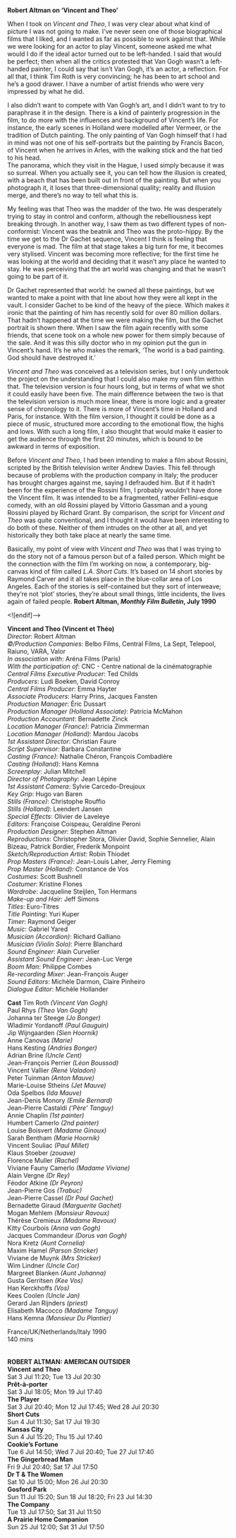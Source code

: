 **Robert Altman on ‘Vincent and Theo’**

When I took on _Vincent and Theo_, I was very clear about what kind of picture I was not going to make. I’ve never seen one of those biographical films that I liked, and I wanted as far as possible to work against that. While we were looking for an actor to play Vincent, someone asked me what would I do if the ideal actor turned out to be left-handed. I said that would be perfect; then when all the critics protested that Van Gogh wasn’t a left-handed painter, I could say that isn’t Van Gogh, it’s an actor, a reflection. For all that, I think Tim Roth is very convincing; he has been to art school and he’s a good drawer.  I have a number of artist friends who were very impressed by what he did.

I also didn’t want to compete with Van Gogh’s art, and I didn’t want to try to paraphrase it in the design. There is a kind of painterly progression in the film, to do more with the influences and background of Vincent’s life. For instance, the early scenes in Holland were modelled after Vermeer, or the tradition of Dutch painting. The only painting of Van Gogh himself that I had in mind was not one of his self-portraits but the painting by Francis Bacon, of Vincent when he arrives in Arles, with the walking stick and the hat tied to his head.  
The panorama, which they visit in the Hague, I used simply because it was so surreal. When you actually see it, you can tell how the illusion is created, with a beach that has been built out in front of the painting. But when you photograph it, it loses that three-dimensional quality; reality and illusion merge, and there’s no way to tell what this is.

My feeling was that Theo was the madder of the two. He was desperately trying to stay in control and conform, although the rebelliousness kept breaking through. In another way, I saw them as two different types of non-conformist: Vincent was the beatnik and Theo was the proto-hippy. By the time we get to the Dr Gachet sequence, Vincent I think is feeling that everyone is mad.  The film at that stage takes a big turn for me, it becomes very stylised. Vincent was becoming more reflective; for the first time he was looking at the world and deciding that it wasn’t any place he wanted to stay. He was perceiving that the art world was changing and that he wasn’t going to be part of it.

Dr Gachet represented that world: he owned all these paintings, but we wanted to make a point with that line about how they were all kept in the vault. I consider Gachet to be kind of the heavy of the piece. Which makes it ironic that the painting of him has recently sold for over 80 million dollars. That hadn’t happened at the time we were making the film, but the Gachet portrait is shown there. When I saw the film again recently with some friends, that scene took on a whole new power for them simply because of the sale. And it was this silly doctor who in my opinion put the gun in Vincent’s hand. It’s he who makes the remark, ‘The world is a bad painting. God should have destroyed it.’

_Vincent and Theo_ was conceived as a television series, but I only undertook the project on the understanding that I could also make my own film within that. The television version is four hours long, but in terms of what we shot it could easily have been five. The main difference between the two is that the television version is much more linear, there is more logic and a greater sense of chronology to it. There is more of Vincent’s time in Holland and Paris, for instance. With the film version, I thought it could be done as a piece of music, structured more according to the emotional flow, the highs and lows.  With such a long film, I also thought that would make it easier to get the audience through the first 20 minutes, which is bound to be awkward in terms of exposition.

Before _Vincent and Theo_, I had been intending to make a film about Rossini, scripted by the British television writer Andrew Davies. This fell through because of problems with the production company in Italy; the producer has brought charges against me, saying I defrauded him. But if it hadn’t been for the experience of the Rossini film, I probably wouldn’t have done the Vincent film. It was intended to be a fragmented, rather Fellini-esque comedy, with an old Rossini played by Vittorio Gassman and a young Rossini played by Richard Grant. By comparison, the script for _Vincent and Theo_ was quite conventional, and I thought it would have been interesting to do both of these. Neither of them intrudes on the other at all, and yet historically they both take place at nearly the same time.

Basically, my point of view with _Vincent and Theo_ was that I was trying to do the story not of a famous person but of a failed person. Which might be the connection with the film I’m working on now, a contemporary, big-canvas kind of film called _L.A. Short Cuts_. It’s based on 14 short stories by Raymond Carver and it all takes place in the blue-collar area of Los Angeles. Each of the stories is self-contained but they sort of interweave; they’re not ‘plot’ stories, they’re about small things, little incidents, the lives again of failed people.
**Robert Altman, _Monthly Film Bulletin_, July 1990**

<![endif]-->

**Vincent and Theo (Vincent et Théo)**<br>
_Director_: Robert Altman  
_©/Production Companies_: Belbo Films, Central Films, La Sept, Telepool, Raiuno, VARA, Valor  
_In association with_: Aréna Films (Paris)  
_With the participation of_: CNC - Centre national de la cinématographie  
_Central Films Executive Producer_: Ted Childs  
_Producers_: Ludi Boeken, David Conroy  
_Central Films Producer_: Emma Hayter  
_Associate Producers_: Harry Prins, Jacques Fansten  
_Production Manager_: Éric Dussart  
_Production Manager (Holland Associate)_: Patricia McMahon  
_Production Accountant_: Bernadette Zinck  
_Location Manager (France)_: Patricia Zimmerman  
_Location Manager (Holland)_: Mardou Jacobs  
_1st Assistant Director_: Christian Faure  
_Script Supervisor_: Barbara Constantine  
_Casting (France)_: Nathalie Chéron, François Combadière  
_Casting (Holland)_: Hans Kemna  
_Screenplay_: Julian Mitchell  
_Director of Photography_: Jean Lépine  
_1st Assistant Camera_: Sylvie Carcedo-Dreujoux  
_Key Grip_: Hugo van Baren  
_Stills (France)_: Christophe Rouffio  
_Stills (Holland)_: Leendert Jansen  
_Special Effects_: Olivier de Laveleye  
_Editors_: Françoise Coispeau, Geraldine Peroni  
_Production Designer_: Stephen Altman  
_Reproductions_: Christopher Stora, Olivier David, Sophie Sennelier, Alain Bizeau, Patrick Bordier, Frederik Monpoint  
_Sketch/Reproduction Artist_: Robin Thiodet  
_Prop Masters (France)_: Jean-Louis Laher, Jerry Fleming  
_Prop Master (Holland)_: Constance de Vos  
_Costumes_: Scott Bushnell  
_Costumer_: Kristine Flones  
_Wardrobe_: Jacqueline Steijlen, Ton Hermans  
_Make-up and Hair_: Jeff Simons  
_Titles_: Euro-Titres  
_Title Painting_: Yuri Kuper  
_Timer_: Raymond Geiger  
_Music_: Gabriel Yared  
_Musician (Accordion)_: Richard Galliano  
_Musician (Violin Solo)_: Pierre Blanchard  
_Sound Engineer_: Alain Curvelier  
_Assistant Sound Engineer_: Jean-Luc Verge  
_Boom Man_: Philippe Combes  
_Re-recording Mixer_: Jean-François Auger  
_Sound Editors_: Michèle Darmon, Claire Pinheiro  
_Dialogue Editor_: Michèle Hollander

**Cast** 
Tim Roth _(Vincent Van Gogh)_  
Paul Rhys _(Theo Van Gogh)_  
Johanna ter Steege _(Jo Bonger)_  
Wladimir Yordanoff _(Paul Gauguin)_  
Jip Wijngaarden _(Sien Hoornik)_  
Anne Canovas _(Marie)_  
Hans Kesting _(Andries Bonger)_  
Adrian Brine _(Uncle Cent)_  
Jean-François Perrier _(Léon Boussod)_  
Vincent Vallier _(René Valadon)_  
Peter Tuinman _(Anton Mauve)_  
Marie-Louise Stheins _(Jet Mauve)_  
Oda Spelbos _(Ida Mauve)_  
Jean-Denis Monory _(Emile Bernard)_  
Jean-Pierre Castaldi _(‘Père’ Tanguy)_  
Annie Chaplin _(1st painter)_  
Humbert Camerlo _(2nd painter)_  
Louise Boisvert _(Madame Ginoux)_  
Sarah Bentham _(Marie Hoornik)_  
Vincent Souliac _(Paul Millet)_  
Klaus Stoeber _(zouave)_  
Florence Muller _(Rachel)_  
Viviane Fauny Camerlo _(Madame Viviane)_  
Alain Vergne _(Dr Rey)_  
Féodor Atkine _(Dr Peyron)_  
Jean-Pierre Gos _(Trabuc)_  
Jean-Pierre Cassel _(Dr Paul Gachet)_  
Bernadette Giraud _(Marguerite Gachet)_  
Mogan Mehlem _(Monsieur Ravoux)_  
Thérèse Cremieux _(Madame Ravoux)_  
Kitty Courbois _(Anna van Gogh)_  
Jacques Commandeur _(Dorus van Gogh)_  
Nora Kretz _(Aunt Cornelia)_  
Maxim Hamel _(Parson Stricker)_  
Viviane de Muynk _(Mrs Stricker)_  
Wim Lindner _(Uncle Cor)_  
Margreet Blanken _(Aunt Johanna)_  
Gusta Gerritsen _(Kee Vos)_  
Han Kerckhoffs _(Vos)_  
Kees Coolen _(Uncle Jan)_  
Gerard Jan Rijnders _(priest)_  
Elisabeth Macocco _(Madame Tanguy)_  
Hans Kemna _(Monsieur Du Plantier)_

France/UK/Netherlands/Italy 1990<br>
140 mins<br>
<br><br>
**ROBERT ALTMAN: AMERICAN OUTSIDER**<br>
**Vincent and Theo**<br>
Sat 3 Jul 11:20; Tue 13 Jul 20:30<br>
**Prêt-à-porter**<br>
Sat 3 Jul 18:05; Mon 19 Jul 17:40<br>
**The Player**<br>
Sat 3 Jul 20:40; Mon 12 Jul 17:45; Wed 28 Jul 20:30<br>
**Short Cuts**<br>
Sun 4 Jul 11:30; Sat 17 Jul 19:30<br>
**Kansas City**<br>
Sun 4 Jul 15:20; Thu 15 Jul 17:40<br>
**Cookie’s Fortune**<br>
Tue 6 Jul 14:50; Wed 7 Jul 20:40; Tue 27 Jul 17:40<br>
**The Gingerbread Man**<br>
Fri 9 Jul 20:40; Sat 17 Jul 17:50<br>
**Dr T & The Women**<br>
Sat 10 Jul 15:00; Mon 26 Jul 20:30<br>
**Gosford Park**<br>
Sun 11 Jul 15:20; Sun 18 Jul 18:20; Fri 23 Jul 14:30<br>
**The Company**<br>
Tue 13 Jul 17:50; Sat 31 Jul 11:50<br>
**A Prairie Home Companion**<br>
Sun 25 Jul 12:00; Sat 31 Jul 17:50<br>
<!--stackedit_data:
eyJoaXN0b3J5IjpbMTI0NDQzMjM4MV19
-->